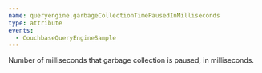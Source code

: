```yaml
---
name: queryengine.garbageCollectionTimePausedInMilliseconds
type: attribute
events:
  - CouchbaseQueryEngineSample
---
```


Number of milliseconds that garbage collection is paused, in milliseconds.